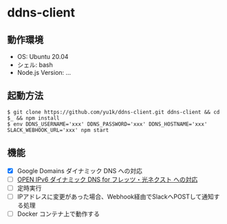 # ddns-client

## 動作環境

- OS: Ubuntu 20.04
- シェル: bash
- Node.js Version: ...

## 起動方法

```
$ git clone https://github.com/yu1k/ddns-client.git ddns-client && cd $_ && npm install
$ env DDNS_USERNAME='xxx' DDNS_PASSWORD='xxx' DDNS_HOSTNAME='xxx' SLACK_WEBHOOK_URL='xxx' npm start
```

## 機能

- [x] Google Domains ダイナミック DNS への対応
- [ ] [OPEN IPv6 ダイナミック DNS for フレッツ・光ネクスト への対応](https://i.open.ad.jp/)
- [ ] 定時実行
- [ ] IPアドレスに変更があった場合、Webhook経由でSlackへPOSTして通知する処理
- [ ] Docker コンテナ上で動作する
